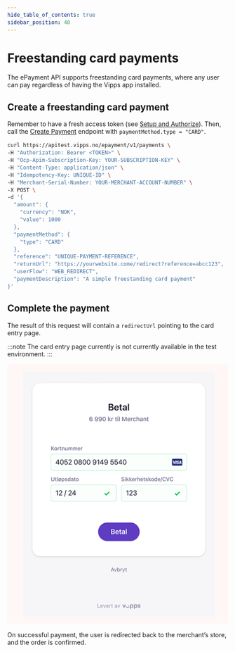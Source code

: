 ```yaml
---
hide_table_of_contents: true
sidebar_position: 40
---
```


# Freestanding card payments

The ePayment API supports freestanding card payments, where any user can pay regardless of having the Vipps app installed.

## Create a freestanding card payment

Remember to have a fresh access token (see
[Setup and Authorize](../quick-start.md#step-1---setup)).
Then, call the [Create Payment][create-payment-endpoint] endpoint with `paymentMethod.type = "CARD"`.

```bash
curl https://apitest.vipps.no/epayment/v1/payments \
-H "Authorization: Bearer <TOKEN>" \
-H "Ocp-Apim-Subscription-Key: YOUR-SUBSCRIPTION-KEY" \
-H "Content-Type: application/json" \
-H "Idempotency-Key: UNIQUE-ID" \
-H "Merchant-Serial-Number: YOUR-MERCHANT-ACCOUNT-NUMBER" \
-X POST \
-d '{
  "amount": {
    "currency": "NOK",
    "value": 1000
  },
  "paymentMethod": {
    "type": "CARD"
  },
  "reference": "UNIQUE-PAYMENT-REFERENCE",
  "returnUrl": "https://yourwebsite.come/redirect?reference=abcc123",
  "userFlow": "WEB_REDIRECT",
  "paymentDescription": "A simple freestanding card payment"
}'
```

## Complete the payment

The result of this request will contain a `redirectUrl` pointing to the card entry page.

:::note
The card entry page currently is not currently available in the test environment.
:::

![Enter card details](../images/vipps-ecom-pay-by-card-step2.png)

On successful payment, the user is redirected back to the merchant’s store, and the order is confirmed.



[create-payment-endpoint]: https://developer.vippsmobilepay.com/api/epayment#tag/CreatePayments/operation/createPayment
